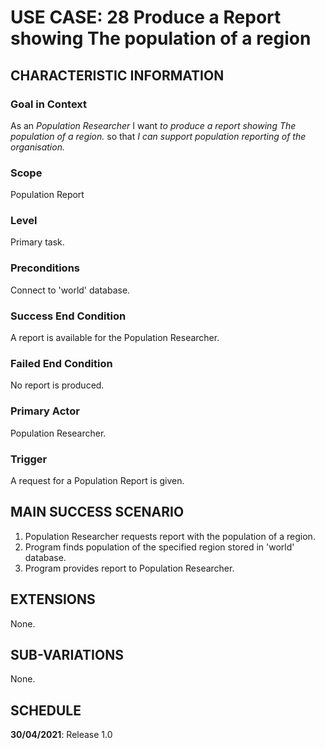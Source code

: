 # USE CASE: 28 Produce a Report showing The population of a region

## CHARACTERISTIC INFORMATION

### Goal in Context

As an *Population  Researcher* I want *to produce a report showing The population of a region.* so that *I can support population reporting of the organisation.*

### Scope

Population Report

### Level

Primary task.

### Preconditions

Connect to 'world' database.

### Success End Condition

A report is available for the Population Researcher.

### Failed End Condition

No report is produced.

### Primary Actor

Population Researcher.

### Trigger

A request for a Population Report is given.

## MAIN SUCCESS SCENARIO

1. Population Researcher requests report with the population of a region.
2. Program finds population of the specified region stored in 'world' database.
3. Program provides report to Population Researcher.

## EXTENSIONS

None.

## SUB-VARIATIONS

None.

## SCHEDULE

**30/04/2021**: Release 1.0